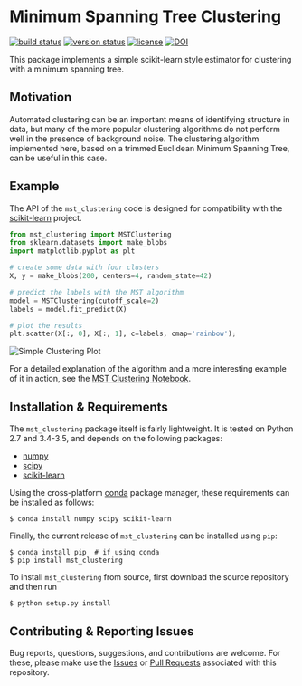 # Minimum Spanning Tree Clustering

[![build status](http://img.shields.io/travis/jakevdp/mst_clustering/master.svg?style=flat)](https://travis-ci.org/jakevdp/mst_clustering)
[![version status](http://img.shields.io/pypi/v/mst_clustering.svg?style=flat)](https://pypi.python.org/pypi/mst_clustering)
[![license](http://img.shields.io/badge/license-BSD-blue.svg?style=flat)](https://github.com/jakevdp/mst_clustering/blob/master/LICENSE)
[![DOI](https://zenodo.org/badge/doi/10.5281/zenodo.50995.svg)](http://dx.doi.org/10.5281/zenodo.50995)


This package implements a simple scikit-learn style estimator for clustering
with a minimum spanning tree.

## Motivation

Automated clustering can be an important means of identifying structure in data,
but many of the more popular clustering algorithms do not perform well in the
presence of background noise. The clustering algorithm implemented here, based
on a trimmed Euclidean Minimum Spanning Tree, can be useful in this case.

## Example

The API of the ``mst_clustering`` code is designed for compatibility with
the [scikit-learn](http://scikit-learn.org) project.

```python
from mst_clustering import MSTClustering
from sklearn.datasets import make_blobs
import matplotlib.pyplot as plt

# create some data with four clusters
X, y = make_blobs(200, centers=4, random_state=42)

# predict the labels with the MST algorithm
model = MSTClustering(cutoff_scale=2)
labels = model.fit_predict(X)

# plot the results
plt.scatter(X[:, 0], X[:, 1], c=labels, cmap='rainbow');
```

![Simple Clustering Plot](https://raw.githubusercontent.com/jakevdp/mst_clustering/master/images/SimpleClustering.png)

For a detailed explanation of the algorithm and a more interesting example of it in action, see the [MST Clustering Notebook](http://nbviewer.jupyter.org/github/jakevdp/mst_clustering/blob/master/MSTClustering.ipynb).

## Installation & Requirements

The ``mst_clustering`` package itself is fairly lightweight. It is tested on
Python 2.7 and 3.4-3.5, and depends on the following packages:

- [numpy](http://numpy.org)
- [scipy](http://scipy.org)
- [scikit-learn](http://scikit-learn.org)

Using the cross-platform [conda](http://conda.pydata.org/miniconda.html)
package manager, these requirements can be installed as follows:

```
$ conda install numpy scipy scikit-learn
```

Finally, the current release of ``mst_clustering`` can be installed using ``pip``:
```
$ conda install pip  # if using conda
$ pip install mst_clustering
```

To install ``mst_clustering`` from source, first download the source repository and then run
```
$ python setup.py install
```

## Contributing & Reporting Issues
Bug reports, questions, suggestions, and contributions are welcome.
For these, please make use the
[Issues](https://github.com/jakevdp/mst_clustering/issues)
or [Pull Requests](https://github.com/jakevdp/mst_clustering/pulls)
associated with this repository.
